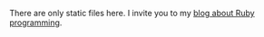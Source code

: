 There are only static files here.
I invite you to my [blog about Ruby programming](https://womanonrails.com).
